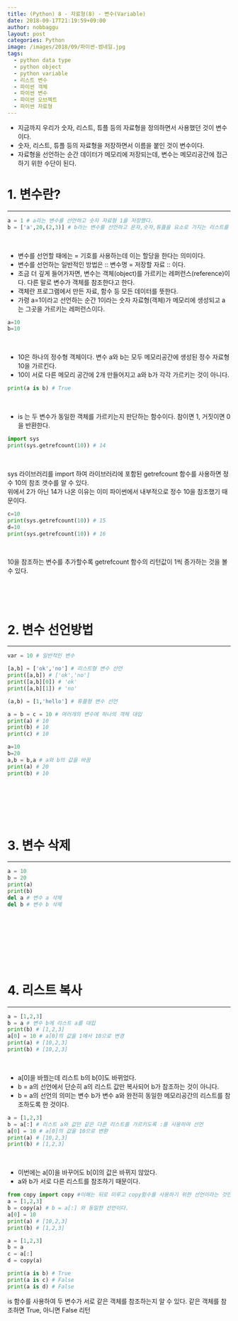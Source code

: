 ```yaml
---
title: (Python) 8 - 자료형(8) - 변수(Variable)
date: 2018-09-17T21:19:59+09:00
author: nobbaggu
layout: post
categories: Python
image: /images/2018/09/파이썬-썸네일.jpg
tags:
  - python data type
  - python object
  - python variable
  - 리스트 변수
  - 파이썬 객체
  - 파이썬 변수
  - 파이썬 오브젝트
  - 파이썬 자료형
---
```

  * 지금까지 우리가 숫자, 리스트, 튜플 등의 자료형을 정의하면서 사용했던 것이 변수이다.
  * 숫자, 리스트, 튜플 등의 자료형을 저장하면서 이름을 붙인 것이 변수이다.
  * 자료형을 선언하는 순간 데이터가 메모리에 저장되는데, 변수는 메모리공간에 접근하기 위한 수단이 된다.

# 1. 변수란?

* * *



~~~ python
a = 1 # a라는 변수를 선언하고 숫자 자료형 1을 저장했다.
b = ['a',20,(2,3)] # b라는 변수를 선언하고 문자,숫자,튜플을 요소로 가지는 리스트를 저장했다.
~~~

&nbsp;

  * 변수를 선언할 때에는 = 기호를 사용하는데 이는 할당을 한다는 의미이다.
  * 변수를 선언하는 일반적인 방법은 :: 변수명 = 저장할 자료 :: 이다.
  * 조금 더 깊게 들어가자면, 변수는 객체(object)를 가르키는 레퍼런스(reference)이다. 다른 말로 변수가 객체를 참조한다고 한다.
  * 객체란 프로그램에서 만든 자료, 함수 등 모든 데이터를 뜻한다.
  * 가령 a=1이라고 선언하는 순간 1이라는 숫자 자료형(객체)가 메모리에 생성되고 a는 그곳을 가르키는 레퍼런스이다.



~~~ python
a=10
b=10
~~~

&nbsp;

  * 10은 하나의 정수형 객체이다. 변수 a와 b는 모두 메모리공간에 생성된 정수 자료형 10을 가르킨다.
  * 10이 서로 다른 메모리 공간에 2개 만들어지고 a와 b가 각각 가르키는 것이 아니다.



~~~ python
print(a is b) # True
~~~

&nbsp;

  * is 는 두 변수가 동일한 객체를 가르키는지 판단하는 함수이다. 참이면 1, 거짓이면 0을 반환한다.



~~~ python
import sys
print(sys.getrefcount(10)) # 14
~~~

&nbsp;

sys 라이브러리를 import 하여 라이브러리에 포함된 getrefcount 함수를 사용하면 정수 10의 참조 갯수를 알 수 있다.  
위에서 2가 아닌 14가 나온 이유는 이미 파이썬에서 내부적으로 정수 10을 참조했기 때문이다.



~~~ python
c=10
print(sys.getrefcount(10)) # 15
d=10
print(sys.getrefcount(10)) # 16
~~~

&nbsp;

10을 참조하는 변수를 추가할수록 getrefcount 함수의 리턴값이 1씩 증가하는 것을 볼 수 있다.

&nbsp;

&nbsp;

# 2. 변수 선언방법

* * *



~~~ python
var = 10 # 일반적인 변수

[a,b] = ['ok','no'] # 리스트형 변수 선언
print([a,b]) # ['ok','no']
print([a,b][0]) # 'ok'
print([a,b][1]) # 'no'

(a,b) = [1,'hello'] # 튜플형 변수 선언

a = b = c = 10 # 여러개의 변수에 하나의 객체 대입
print(a) # 10
print(b) # 10
print(c) # 10

a=10
b=20
a,b = b,a # a와 b의 값을 바꿈
print(a) # 20
print(b) # 10
~~~

&nbsp;

&nbsp;

&nbsp;

# 3. 변수 삭제

* * *



~~~ python
a = 10
b = 20
print(a)
print(b)
del a # 변수 a 삭제
del b # 변수 b 삭제
~~~

&nbsp;

&nbsp;

&nbsp;

&nbsp;

# 4. 리스트 복사

* * *



~~~ python
a = [1,2,3]
b = a # 변수 b에 리스트 a를 대입
print(b) # [1,2,3]
a[0] = 10 # a[0]의 값을 1에서 10으로 변경
print(a) # [10,2,3]
print(b) # [10,2,3]
~~~

&nbsp;

  * a[0]을 바꿨는데 리스트 b의 b[0]도 바뀌었다.
  * b = a의 선언에서 단순히 a의 리스트 값만 복사되어 b가 참조하는 것이 아니다.
  * b = a의 선언의 의미는 변수 b가 변수 a와 완전히 동일한 메모리공간의 리스트를 참조하도록 한 것이다.



~~~ python
a = [1,2,3]
b = a[:] # 리스트 a와 값만 같은 다른 리스트를 가르키도록 :를 사용하여 선언
a[0] = 10 # a[0]의 값을 10으로 변환
print(a) # [10,2,3]
print(b) # [1,2,3]
~~~

&nbsp;

  * 이번에는 a[0]을 바꾸어도 b[0]의 값은 바뀌지 않았다.
  * a와 b가 서로 다른 리스트를 참조하기 때문이다.



~~~ python
from copy import copy #이해는 뒤로 미루고 copy함수를 사용하기 위한 선언이라는 것만 알아두자.
a = [1,2,3]
b = copy(a) # b = a[:] 와 동일한 선언이다.
a[0] = 10
print(a) # [10,2,3]
print(b) # [1,2,3]

a = [1,2,3]
b = a
c = a[:]
d = copy(a)

print(a is b) # True
print(a is c) # False
print(a is d) # False
~~~



is 함수를 사용하여 두 변수가 서로 같은 객체를 참조하는지 알 수 있다. 같은 객체를 참조하면 True, 아니면 False 리턴